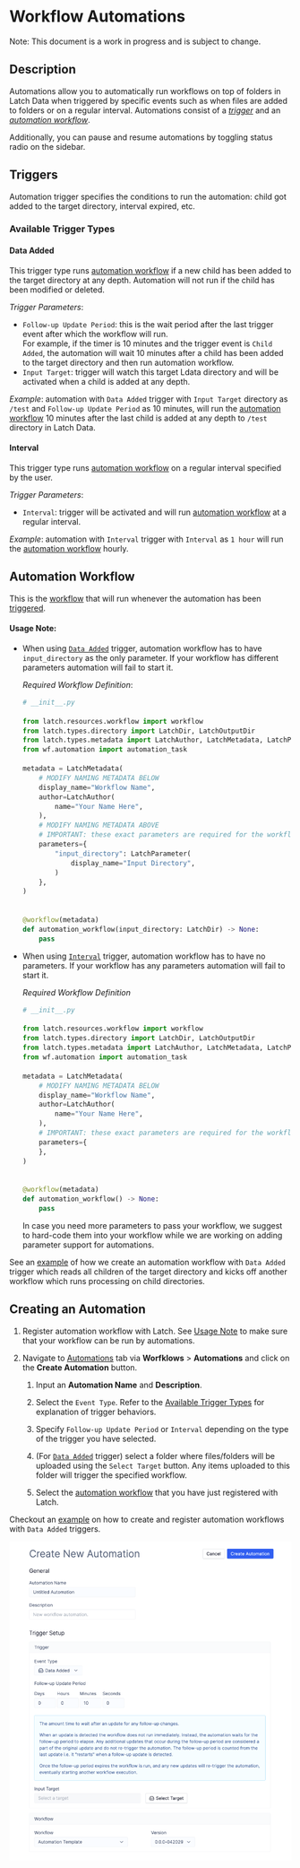 # Workflow Automations

Note: This document is a work in progress and is subject to change.

## Description

Automations allow you to automatically run workflows on top of folders in Latch Data when triggered by specific events such as when files are added to folders or on a regular interval. Automations consist of a [*trigger*](#trigger) and an [*automation workflow*](#automation-workflow).

Additionally, you can pause and resume automations by toggling status radio on the sidebar.

## Triggers

Automation trigger specifies the conditions to run the automation: child got added to the target directory, interval expired, etc.

<!-- It allows you to specify a target directory to watch, the [_event_](#trigger-event-types) which kicks off a workflow, and a [_timer_](#trigger-timer). -->

### Available Trigger Types

#### Data Added

This trigger type runs [automation workflow](#automation-workflow) if a new child has been added to the target directory at any depth. Automation will not run if the child has been modified or deleted.

_Trigger Parameters_:

- `Follow-up Update Period`: this is the wait period after the last trigger event after which the workflow will run.\
For example, if the timer is 10 minutes and the trigger event is `Child Added`, the automation will wait 10 minutes after a child has been added to the target directory and then run automation workflow.
- `Input Target`: trigger will watch this target Ldata directory and will be activated when a child is added at any depth.

_Example_: automation with `Data Added` trigger with `Input Target` directory as `/test` and `Follow-up Update Period` as 10 minutes, will run the [automation workflow](#automation-workflow) 10 minutes after the last child is added at any depth to `/test` directory in Latch Data.

#### Interval
This trigger type runs [automation workflow](#automation-workflow) on a regular interval specified by the user.

_Trigger Parameters_:

- `Interval`: trigger will be activated and will run [automation workflow](#automation-workflow) at a regular interval.

_Example_: automation with `Interval` trigger with `Interval` as `1 hour` will run the [automation workflow](#automation-workflow) hourly.

## Automation Workflow

This is the [workflow](../basics/what_is_a_workflow.md) that will run whenever the automation has been [triggered](#trigger).

#### Usage Note:

- When using [`Data Added`](#data-added) trigger, automation workflow has to have `input_directory` as the only parameter. If your workflow has different parameters automation will fail to start it.

    _Required Workflow Definition_:
    ```python
    # __init__.py

    from latch.resources.workflow import workflow
    from latch.types.directory import LatchDir, LatchOutputDir
    from latch.types.metadata import LatchAuthor, LatchMetadata, LatchParameter
    from wf.automation import automation_task

    metadata = LatchMetadata(
        # MODIFY NAMING METADATA BELOW
        display_name="Workflow Name",
        author=LatchAuthor(
            name="Your Name Here",
        ),
        # MODIFY NAMING METADATA ABOVE
        # IMPORTANT: these exact parameters are required for the workflow to work with automations
        parameters={
            "input_directory": LatchParameter(
                display_name="Input Directory",
            )
        },
    )


    @workflow(metadata)
    def automation_workflow(input_directory: LatchDir) -> None:
        pass
    ```

- When using [`Interval`](#interval) trigger, automation workflow has to have no parameters. If your workflow has any parameters automation will fail to start it.

    _Required Workflow Definition_
    ```python
    # __init__.py

    from latch.resources.workflow import workflow
    from latch.types.directory import LatchDir, LatchOutputDir
    from latch.types.metadata import LatchAuthor, LatchMetadata, LatchParameter
    from wf.automation import automation_task

    metadata = LatchMetadata(
        # MODIFY NAMING METADATA BELOW
        display_name="Workflow Name",
        author=LatchAuthor(
            name="Your Name Here",
        ),
        # IMPORTANT: these exact parameters are required for the workflow to work with automations
        parameters={
        },
    )


    @workflow(metadata)
    def automation_workflow() -> None:
        pass
    ```

    In case you need more parameters to pass your workflow, we suggest to hard-code them into your workflow while we are working on adding parameter support for automations.

See an [example](automation-usecase.md) of how we create an automation workflow with `Data Added` trigger which reads all children of the target directory and kicks off another workflow which runs processing on child directories.

## Creating an Automation

1. Register automation workflow with Latch. See [Usage Note](#usage-note) to make sure that your workflow can be run by automations.

2. Navigate to [Automations](https://console.latch.bio/automations) tab via **Worfklows** > **Automations** and click on the **Create Automation** button.

    1. Input an **Automation Name** and **Description**.

    2. Select the `Event Type`. Refer to the [Available Trigger Types](#available-trigger-types) for explanation of trigger behaviors.

    3. Specify `Follow-up Update Period` or `Interval` depending on the type of the trigger you have selected.

    4. (For [`Data Added`](#data-added) trigger) select a folder where files/folders will be uploaded using the `Select Target` button. Any items uploaded to this folder will trigger the specified workflow.

    5. Select the [automation workflow](#automation-workflow) that you have just registered with Latch.

Checkout an [example](automation-usecase.md) on how to create and register automation workflows with `Data Added` triggers.

![Create Automation Example](../assets/automation/create-automation-example.png)
